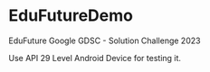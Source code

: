 # EduFutureDemo

EduFuture Google GDSC - Solution Challenge 2023

Use API 29 Level Android Device for testing it.
